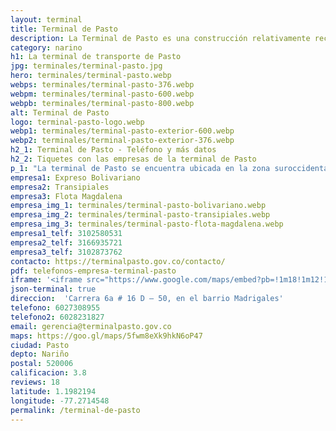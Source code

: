 ```yaml
---
layout: terminal
title: Terminal de Pasto
description: La Terminal de Pasto es una construcción relativamente reciente. Ahora es uno de los principales puntos de llegada de la ciudad de Pasto.
category: narino
h1: La terminal de transporte de Pasto
jpg: terminales/terminal-pasto.jpg
hero: terminales/terminal-pasto.webp
webps: terminales/terminal-pasto-376.webp
webpm: terminales/terminal-pasto-600.webp
webpb: terminales/terminal-pasto-800.webp
alt: Terminal de Pasto
logo: terminal-pasto-logo.webp
webp1: terminales/terminal-pasto-exterior-600.webp
webp2: terminales/terminal-pasto-exterior-376.webp
h2_1: Terminal de Pasto - Teléfono y más datos
h2_2: Tiquetes con las empresas de la terminal de Pasto
p_1: "La terminal de Pasto se encuentra ubicada en la zona suroccidental de la ciudad de Pasto, con fácil acceso vehicular y a través del transporte público."
empresa1: Expreso Bolivariano
empresa2: Transipiales
empresa3: Flota Magdalena
empresa_img_1: terminales/terminal-pasto-bolivariano.webp
empresa_img_2: terminales/terminal-pasto-transipiales.webp
empresa_img_3: terminales/terminal-pasto-flota-magdalena.webp
empresa1_telf: 3102580531
empresa2_telf: 3166935721
empresa3_telf: 3102873762
contacto: https://terminalpasto.gov.co/contacto/
pdf: telefonos-empresa-terminal-pasto
iframe: '<iframe src="https://www.google.com/maps/embed?pb=!1m18!1m12!1m3!1d31911.49066628265!2d-77.29110509663998!3d1.2047589937591794!2m3!1f0!2f0!3f0!3m2!1i1024!2i768!4f13.1!3m3!1m2!1s0x8e2ed4bc281c3eeb%3A0xa830730cc08d203a!2sTerminal%20de%20Transportes%20de%20Pasto!5e0!3m2!1ses-419!2sco!4v1656645384018!5m2!1ses-419!2sco" width="100%" height="480" style="border:0;" allowfullscreen="" loading="lazy" referrerpolicy="no-referrer-when-downgrade"></iframe>'
json-terminal: true
direccion:  'Carrera 6a # 16 D – 50, en el barrio Madrigales'
telefono: 6027308955
telefono2: 6028231827
email: gerencia@terminalpasto.gov.co
maps: https://goo.gl/maps/5fwm8eXk9hkN6oP47
ciudad: Pasto
depto: Nariño
postal: 520006
calificacion: 3.8
reviews: 18
latitude: 1.1982194
longitude: -77.2714548
permalink: /terminal-de-pasto
---
```

